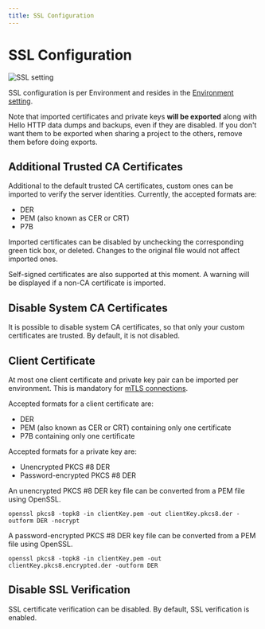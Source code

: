 ```yaml
---
title: SSL Configuration
---
```


# SSL Configuration

![SSL setting](../ssl-config.png)

SSL configuration is per Environment and resides in the [Environment setting](environments).

Note that imported certificates and private keys **will be exported** along with Hello HTTP data dumps and backups, even
if they are disabled. If you don't want them to be exported when sharing a project to the others, remove them before
doing exports.

## Additional Trusted CA Certificates

Additional to the default trusted CA certificates, custom ones can be imported to verify the server identities.
Currently, the accepted formats are:
- DER
- PEM (also known as CER or CRT)
- P7B

Imported certificates can be disabled by unchecking the corresponding green tick box, or deleted. Changes to the
original file would not affect imported ones.

Self-signed certificates are also supported at this moment. A warning will be displayed if a non-CA certificate is
imported.

## Disable System CA Certificates

It is possible to disable system CA certificates, so that only your custom certificates are trusted.
By default, it is not disabled.

## Client Certificate

At most one client certificate and private key pair can be imported per environment. This is mandatory for
[mTLS connections](https://en.wikipedia.org/wiki/Mutual_authentication#mTLS).

Accepted formats for a client certificate are:
- DER
- PEM (also known as CER or CRT) containing only one certificate
- P7B containing only one certificate

Accepted formats for a private key are:
- Unencrypted PKCS #8 DER
- Password-encrypted PKCS #8 DER

An unencrypted PKCS #8 DER key file can be converted from a PEM file using OpenSSL.
```
openssl pkcs8 -topk8 -in clientKey.pem -out clientKey.pkcs8.der -outform DER -nocrypt
```

A password-encrypted PKCS #8 DER key file can be converted from a PEM file using OpenSSL.
```
openssl pkcs8 -topk8 -in clientKey.pem -out clientKey.pkcs8.encrypted.der -outform DER
```


## Disable SSL Verification

SSL certificate verification can be disabled. By default, SSL verification is enabled.

